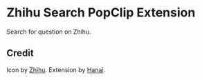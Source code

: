 # Zhihu Search PopClip Extension

Search for question on Zhihu.

## Credit
Icon by [Zhihu](http://www.zhihu.com/).
Extension by [Hanai](https://github.com/hanai).
